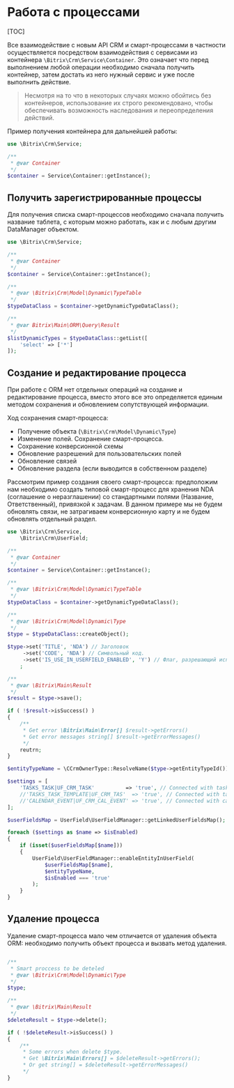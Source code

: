 # Работа с процессами

[TOC]

Все взаимодействие с новым API CRM и смарт-процессами в частности осуществляется посредством взаимодействия с сервисами из контейнера `\Bitrix\Crm\Service\Container`. Это означает что перед выполнением любой операции необходимо сначала получить контейнер, затем достать из него нужный сервис и уже после выполнить действие.
>Несмотря на то что в некоторых случаях можно обойтись без контейнеров, использование их строго рекомендовано, чтобы обеспечивать возможность наследования и переопределения действий.

Пример получения контейнера для дальнейшей работы:

```php
use \Bitrix\Crm\Service;

/**
 * @var Container
 */
$container = Service\Container::getInstance();
```

## Получить зарегистрированные процессы

Для получения списка смарт-процессов необходимо сначала получить название таблета, с которым можно работать, как и с любым другим DataManager объектом.

```php
use \Bitrix\Crm\Service;

/**
 * @var Container
 */
$container = Service\Container::getInstance();

/**
 * @var \Bitrix\Crm\Model\Dynamic\TypeTable
 */
$typeDataClass = $container->getDynamicTypeDataClass();

/**
 * @var Bitrix\Main\ORM\Query\Result
 */
$listDynamicTypes = $typeDataClass::getList([
    'select' => ['*']
]);
```

## Создание и редактирование процесса

При работе с ORM нет отдельных операций на создание и редактирование процесса, вместо этого все это определяется единым методом сохранения и обновлением сопутствующей информации.

Ход сохранения смарт-процесса:
- Получение объекта (`\Bitrix\Crm\Model\Dynamic\Type`)
- Изменение полей. Сохранение смарт-процесса.
- Сохранение конверсионной схемы
- Обновление разрешений для пользовательских полей
- Обновление связей 
- Обновление раздела (если выводится в собственном разделе)

Рассмотрим пример создания своего смарт-процесса: предположим нам необходимо создать типовой смарт-процесс для хранения NDA (соглашение о неразглашении) со стандартными полями (Название, Ответственный), привязкой к задачам. В данном примере мы не будем обновлять связи, не затрагиваем конверсионную карту и не будем обновлять отдельный раздел.

```php
use \Bitrix\Crm\Service,
    \Bitrix\Crm\UserField;

/**
 * @var Container
 */
$container = Service\Container::getInstance();

/**
 * @var \Bitrix\Crm\Model\Dynamic\TypeTable
 */
$typeDataClass = $container->getDynamicTypeDataClass();

/**
 * @var \Bitrix\Crm\Model\Dynamic\Type
 */
$type = $typeDataClass::createObject();

$type->set('TITLE', 'NDA') // Заголовок
     ->set('CODE', 'NDA') // Символьный код.
     ->set('IS_USE_IN_USERFIELD_ENABLED', 'Y') // Флаг, разрешающий использование польз.полей.
    ;

/**
 * @var \Bitrix\Main\Result
 */
$result = $type->save();

if ( !$result->isSuccess() )
{
    /**
     * Get error \Bitrix\Main\Error[] $result->getErrors()
     * Get error messages string[] $result->getErrorMessages()
     */
    reutrn;
}

$entityTypeName = \CCrmOwnerType::ResolveName($type->getEntityTypeId());

$settings = [
    'TASKS_TASK|UF_CRM_TASK'          => 'true', // Connected with task
    //'TASKS_TASK_TEMPLATE|UF_CRM_TAS'  => 'true', // Connected with task template
    //'CALENDAR_EVENT|UF_CRM_CAL_EVENT' => 'true', // Connected with calendar event
];

$userFieldsMap = UserField\UserFieldManager::getLinkedUserFieldsMap();

foreach ($settings as $name => $isEnabled)
{
    if (isset($userFieldsMap[$name]))
    {
        UserField\UserFieldManager::enableEntityInUserField(
            $userFieldsMap[$name],
            $entityTypeName,
            $isEnabled === 'true'
        );
    }
}
```

## Удаление процесса

Удаление смарт-процесса мало чем отличается от удаления объекта ORM: необходимо получить объект процесса и вызвать метод удаления.

```php

/**
 * Smart proccess to be deteled
 * @var \Bitrix\Crm\Model\Dynamic\Type
 */
$type;

/**
 * @var \Bitrix\Main\Result
 */
$deleteResult = $type->delete();

if ( !$deleteResult->isSuccess() )
{
    /**
     * Some errors when delete $type.
     * Get \Bitrix\Main\Errors[] = $deleteResult->getErrors();
     * Or get string[] = $deleteResult->getErrorMessages()
     */
}
```